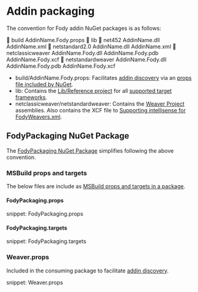 # Addin packaging

The convention for Fody addin NuGet packages is as follows:

&#x1F4C1; build
&#09; AddinName.Fody.props
&#x1F4C1; lib
&#09;&#x1F4C1; net452
&#09;&#09; AddinName.dll
&#09;&#09; AddinName.xml
&#09;&#x1F4C1; netstandard2.0
&#09;&#09; AddinName.dll
&#09;&#09; AddinName.xml
&#x1F4C1; netclassicweaver
&#09; AddinName.Fody.dll
&#09; AddinName.Fody.pdb
&#09; AddinName.Fody.xcf
&#x1F4C1; netstandardweaver
&#09; AddinName.Fody.dll
&#09; AddinName.Fody.pdb
&#09; AddinName.Fody.xcf


 * build/AddinName.Fody.props: Facilitates [addin discovery](addin-discovery.md) via an [props file included by NuGet](https://docs.microsoft.com/en-us/nuget/create-packages/creating-a-package#including-msbuild-props-and-targets-in-a-package).
 * lib: Contains the [Lib/Reference project](addin-development.md#Lib/Reference-project) for all [supported target frameworks](https://docs.microsoft.com/en-us/nuget/create-packages/supporting-multiple-target-frameworks).
 * netclassicweaver/netstandardweaver: Contains the [Weaver Project](addin-development.md#Weaver-Project) assemblies. Also contains the XCF file to [Supporting intellisense for FodyWeavers.xml](addin-development.md#Supporting-intellisense-for-FodyWeavers.xml).


## FodyPackaging NuGet Package

The [FodyPackaging NuGet Package](https://www.nuget.org/packages/FodyPackaging/) simplifies following the above convention.


### MSBuild props and targets

The below files are include as [MSBuild props and targets in a package](https://docs.microsoft.com/en-us/nuget/create-packages/creating-a-package#including-msbuild-props-and-targets-in-a-package).


#### FodyPackaging.props

snippet: FodyPackaging.props


#### FodyPackaging.targets

snippet: FodyPackaging.targets


### Weaver.props

Included in the consuming package to facilitate [addin discovery](addin-discovery.md).

snippet: Weaver.props

